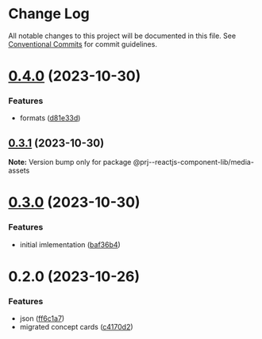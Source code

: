 # Change Log

All notable changes to this project will be documented in this file.
See [Conventional Commits](https://conventionalcommits.org) for commit guidelines.

# [0.4.0](https://github.com/paulAlexSerban/prj--reactjs-component-lib/compare/@prj--reactjs-component-lib/media-assets@0.3.1...@prj--reactjs-component-lib/media-assets@0.4.0) (2023-10-30)

### Features

-   formats ([d81e33d](https://github.com/paulAlexSerban/prj--reactjs-component-lib/commit/d81e33db14d484d87c5c29b249d9d2cbd3a13560))

## [0.3.1](https://github.com/paulAlexSerban/prj--reactjs-component-lib/compare/@prj--reactjs-component-lib/media-assets@0.3.0...@prj--reactjs-component-lib/media-assets@0.3.1) (2023-10-30)

**Note:** Version bump only for package @prj--reactjs-component-lib/media-assets

# [0.3.0](https://github.com/paulAlexSerban/prj--reactjs-component-lib/compare/@prj--reactjs-component-lib/media-assets@0.2.0...@prj--reactjs-component-lib/media-assets@0.3.0) (2023-10-30)

### Features

-   initial imlementation ([baf36b4](https://github.com/paulAlexSerban/prj--reactjs-component-lib/commit/baf36b495354b25056270e36f8fe9abea9a9d2a0))

# 0.2.0 (2023-10-26)

### Features

-   json ([ff6c1a7](https://github.com/paulAlexSerban/prj--reactjs-component-lib/commit/ff6c1a7c419f4e66511235803ec26a9db5a85314))
-   migrated concept cards ([c4170d2](https://github.com/paulAlexSerban/prj--reactjs-component-lib/commit/c4170d2130e71d04e587acd0f9a4f1becef4d0b3))
